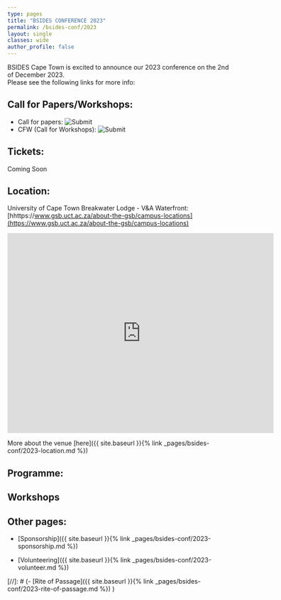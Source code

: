 ```yaml
---
type: pages
title: "BSIDES CONFERENCE 2023"
permalink: /bsides-conf/2023
layout: single
classes: wide
author_profile: false
---
```


<!-- ![Preview](/assets/images/2023/Conference_2023.png){:.align-center} -->

BSIDES Cape Town is excited to announce our 2023 conference on the 2nd of December 2023.  
Please see the following links for more info:  


## Call for Papers/Workshops:  
- Call for papers:  ![Submit](https://pretalx.com/bsides-cape-town-2023/cfp)
- CFW (Call for Workshops):  ![Submit](https://pretalx.com/bsides-cape-town-2023/cfp)

<!-- [//]: # (The deadline for submissions is 23:59 on the 30th of September 2023, but the earlier you submit the better. ) -->

## Tickets:
Coming Soon
<!-- Tickets available at quicket:  
[https://www.quicket.co.za/events/161679-bsides-cape-town-2023-december-conference/](https://www.quicket.co.za/events/161679-bsides-cape-town-2023-december-conference/) -->


## Location:
University of Cape Town Breakwater Lodge - V&A Waterfront:  
[hhttps://www.gsb.uct.ac.za/about-the-gsb/campus-locations](https://www.gsb.uct.ac.za/about-the-gsb/campus-locations) 

<iframe src="https://www.google.com/maps/embed?pb=!1m14!1m8!1m3!1d13245.283855360594!2d18.4154922!3d-33.907138!3m2!1i1024!2i768!4f13.1!3m3!1m2!1s0x1dcc67453625873f%3A0xde6652cb54d3aa6d!2sProtea%20by%20Marriott%20Hotel%20Cape%20Town%20Waterfront%20Breakwater%20Lodge!5e0!3m2!1sen!2sza!4v1682595316152!5m2!1sen!2sza" width="600" height="450" style="border:0;" allowfullscreen="" loading="lazy" referrerpolicy="no-referrer-when-downgrade"></iframe>

More about the venue [here]({{ site.baseurl }}{% link _pages/bsides-conf/2023-location.md %})  

## Programme:
<!-- <style type="text/css">
.tg  {border-collapse:collapse;border-spacing:0;}
.tg td{border-color:black;border-style:solid;border-width:1px;font-family:Arial, sans-serif;font-size:14px;
  overflow:hidden;padding:10px 5px;word-break:normal;}
.tg th{border-color:black;border-style:solid;border-width:1px;font-family:Arial, sans-serif;font-size:14px;
  font-weight:normal;overflow:hidden;padding:10px 5px;word-break:normal;}
.tg .tg-genv{background-color:#efefef;border-color:inherit;color:#333333;font-family:Tahoma, Geneva, sans-serif !important;
  font-style:italic;text-align:left;vertical-align:top}
.tg .tg-tii5{background-color:#f8a102;border-color:inherit;color:#ffffff;font-family:Tahoma, Geneva, sans-serif !important;
  font-style:italic;font-weight:bold;text-align:left;vertical-align:top}
.tg .tg-d00s{background-color:#f8a102;border-color:inherit;color:#ffffff;font-family:Tahoma, Geneva, sans-serif !important;
  font-weight:bold;text-align:left;vertical-align:top}
.tg .tg-zcez{border-color:inherit;font-family:Tahoma, Geneva, sans-serif !important;font-weight:bold;text-align:left;
  vertical-align:top}
.tg .tg-u5bg{border-color:inherit;font-family:Tahoma, Geneva, sans-serif !important;text-align:left;vertical-align:top}
.tg .tg-qf6z{background-color:#f8a102;border-color:inherit;color:#ffffff;font-family:Tahoma, Geneva, sans-serif !important;
  text-align:left;vertical-align:top}
.tg .tg-yeew{background-color:#f8a102;border-color:inherit;font-family:Tahoma, Geneva, sans-serif !important;font-weight:bold;
  text-align:left;vertical-align:top}
</style>
<table class="tg">
<thead>
  <tr>
    <th class="tg-qf6z">Time<br></th>
    <th class="tg-d00s">Track 1</th>
    <th class="tg-d00s">Track 2</th>
  </tr>
</thead>
<tbody>
  <tr>
    <td class="tg-qf6z">08h00-09h00</td>
    <td class="tg-zcez">Registration</td>
    <td class="tg-zcez"></td>
  </tr>
  <tr>
    <td class="tg-qf6z">09h00</td>
    <td class="tg-yeew">Opening remarks</td>
    <td class="tg-yeew"></td>
  </tr>
  <tr>
    <td class="tg-qf6z">09h10</td>
    <td class="tg-yeew">Entersekt Open</td>
    <td class="tg-yeew"></td>
  </tr>
  <tr>
    <td class="tg-qf6z">09h15</td>
    <td class="tg-yeew">(Keynote) Made in SA - For the world - Haroon Meer</td>
    <td class="tg-yeew"></td>
  </tr>
  <tr>
    <td class="tg-d00s">10h15 </td>
    <td class="tg-u5bg">ALL BARK, NO BYTE - Amy Mania<br></td>
    <td class="tg-u5bg">An IOT War Story <br><br>- Jason Spencer</td>
  </tr>
  <tr>
    <td class="tg-tii5">11h00</td>
    <td class="tg-genv">Break</td>
    <td class="tg-genv">Break</td>
  </tr>
  <tr>
    <td class="tg-d00s">11h15 </td>
    <td class="tg-u5bg">Smart Watch Lobotomy - Dale Nunns<br></td>
    <td class="tg-u5bg">Securing a cloud native open source microservice based core banking system<br> - Ntando Mngomezulu</td>
  </tr>
  <tr>
    <td class="tg-tii5">12h</td>
    <td class="tg-genv">Lunch</td>
    <td class="tg-genv">Lunch</td>
  </tr>
  <tr>
    <td class="tg-d00s">13h00</td>
    <td class="tg-u5bg">XXX astroturfing campaign - Roelof Temmingh</td>
    <td class="tg-u5bg">Abusing AWS permissions – Teaching an old dog new tricks<br> - Jason kessel</td>
  </tr>
  <tr>
    <td class="tg-d00s">13h50 </td>
    <td class="tg-u5bg">Home Alone isn’t scary, it’s inspiration - Dev Dua, Tyron Kemp, Denver Abrey</td>
    <td class="tg-u5bg">An investigation into the state of web-based Crypto mining - Robert Len</td>
  </tr>
  <tr>
    <td class="tg-tii5">14h35</td>
    <td class="tg-genv">Break</td>
    <td class="tg-genv">Break</td>
  </tr>
  <tr>
    <td class="tg-d00s">14h50 </td>
    <td class="tg-u5bg">The Russia-Ukraine War: A retrospective - Jared Naude<br></td>
    <td class="tg-u5bg">Permanently bricking smart contracts for fun and profit <br>- Ashiq Amien</td>
  </tr>
  <tr>
    <td class="tg-tii5">15h35</td>
    <td class="tg-genv">Break</td>
    <td class="tg-genv">Move back to Track 1</td>
  </tr>
  <tr>
    <td class="tg-qf6z">15h50</td>
    <td class="tg-yeew">(Final Keynote) DECEPTION VIA PERCEPTION: Jayson E Street</td>
    <td class="tg-yeew">Move back to Track 1</td>
  </tr>
  <tr>
    <td class="tg-d00s">16h35</td>
    <td class="tg-u5bg">Prize Giving</td>
    <td class="tg-u5bg">Move back to Track 1</td>
  </tr>
  <tr>
    <td class="tg-qf6z">17h00</td>
    <td class="tg-yeew">Closing Ceremony</td>
    <td class="tg-yeew">Move back to Track 1</td>
  </tr>
  <tr>
    <td class="tg-d00s"></td>
    <td class="tg-u5bg">AFTER PARTY</td>
    <td class="tg-u5bg"></td>
  </tr>
</tbody>
</table> -->
## Workshops
<!-- s- Introduction to Smart Contract Security by David Yates & Jason Matthyser from iosiro.
-- Time: 1pm -> 3pm
-- Workshop attendance size: 10-12
- https://iosiro.notion.site/Workshop-Introduction-to-Smart-Contract-Security-7b412d4fd420437fab1f053268cb1512 -->

## Other pages:
  
- [Sponsorship]({{ site.baseurl }}{% link _pages/bsides-conf/2023-sponsorship.md %})  
  
- [Volunteering]({{ site.baseurl }}{% link _pages/bsides-conf/2023-volunteer.md %})  

[//]: # (- [Rite of Passage]({{ site.baseurl }}{% link _pages/bsides-conf/2023-rite-of-passage.md %}) )

